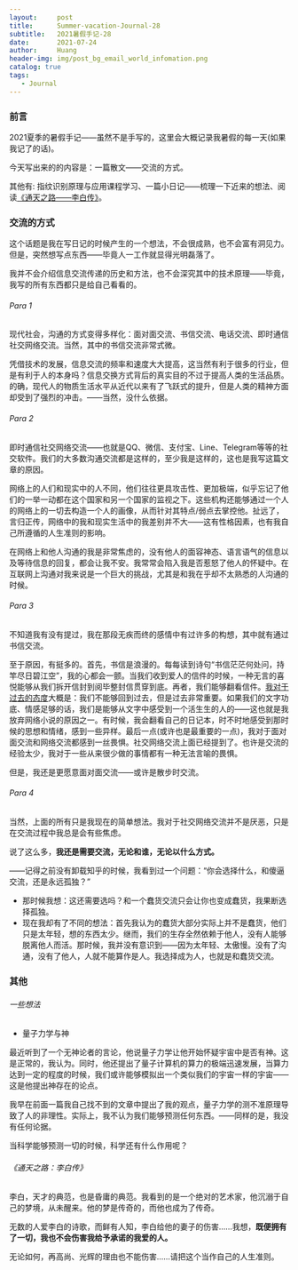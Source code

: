 ```yaml
---
layout:     post
title:      Summer-vacation-Journal-28
subtitle:   2021暑假手记-28
date:       2021-07-24
author:     Huang
header-img: img/post_bg_email_world_infomation.png
catalog: true
tags:
   - Journal
---
```


### 前言

2021夏季的暑假手记——虽然不是手写的，这里会大概记录我暑假的每一天(如果我记了的话)。

今天写出来的的内容是：一篇散文——交流的方式。

其他有: 指纹识别原理与应用课程学习、一篇小日记——梳理一下近来的想法、阅读[《通天之路——李白传》](https://book.douban.com/subject/34841965/)。

### 交流的方式

这个话题是我在写日记的时候产生的一个想法，不会很成熟，也不会富有洞见力。但是，突然想写点东西——毕竟人一工作就显得光明磊落了。

我并不会介绍信息交流传递的历史和方法，也不会深究其中的技术原理——毕竟，我写的所有东西都只是给自己看看的。

###### Para 1

现代社会，沟通的方式变得多样化：面对面交流、书信交流、电话交流、即时通信社交网络交流。当然，其中的书信交流非常式微。

凭借技术的发展，信息交流的频率和速度大大提高，这当然有利于很多的行业，但是有利于人的本身吗？信息交换方式背后的真实目的不过于提高人类的生活品质。的确，现代人的物质生活水平从近代以来有了飞跃式的提升，但是人类的精神方面却受到了强烈的冲击。——当然，没什么依据。

###### Para 2

即时通信社交网络交流——也就是QQ、微信、支付宝、Line、Telegram等等的社交软件。我们的大多数沟通交流都是这样的，至少我是这样的，这也是我写这篇文章的原因。

网络上的人们和现实中的人不同，他们往往更具攻击性、更加极端，似乎忘记了他们的一举一动都在这个国家和另一个国家的监视之下。这些机构还能够通过一个人的网络上的一切去构造一个人的画像，从而针对其特点/弱点去掌控他。扯远了，言归正传，网络中的我和现实生活中的我差别并不大——这有性格因素，也有我自己所遵循的人生准则的影响。

在网络上和他人沟通的我是非常焦虑的，没有他人的面容神态、语言语气的信息以及等待信息的回复，都会让我不安。我常常会陷入我是否惹怒了他人的怀疑中。在互联网上沟通对我来说是一个巨大的挑战，尤其是和我在乎却不太熟悉的人沟通的时候。

###### Para 3

不知道我有没有提过，我在那段无疾而终的感情中有过许多的构想，其中就有通过书信交流。

至于原因，有挺多的。首先，书信是浪漫的。每每读到诗句“书信茫茫何处问，持竿尽日碧江空”，我的心都会一颤。当我们收到爱人的信件的时候，一种无言的喜悦能够从我们拆开信封到阅毕整封信贯穿到底。再者，我们能够翻看信件。[我对于过去的态度](https://huang-feiyu.github.io/2021/06/22/Essay-13/)大概是：我们不能够回到过去，但是过去非常重要。如果我们的文字功底、情感足够的话，我们是能够从文字中感受到一个活生生的人的——这也就是我放弃网络小说的原因之一。有时候，我会翻看自己的日记本，时不时地感受到那时候的思想和情绪，感到一些异样。最后一点(或许也是最重要的一点)，我对于面对面交流和网络交流都感到一丝畏惧。社交网络交流上面已经提到了。也许是交流的经验太少，我对于一些从来很少做的事情都有一种无法言喻的畏惧。

但是，我还是更愿意面对面交流——或许是散步时交流。

###### Para 4

当然，上面的所有只是我现在的简单想法。我对于社交网络交流并不是厌恶，只是在交流过程中我总是会有些焦虑。

说了这么多，**我还是需要交流，无论和谁，无论以什么方式。**

——记得之前没有卸载知乎的时候，我看到过一个问题：“你会选择什么，和傻逼交流，还是永远孤独？”

* 那时候我想：这还需要选吗？和一个蠢货交流只会让你也变成蠢货，我果断选择孤独。
* 现在我却有了不同的想法：首先我认为的蠢货大部分实际上并不是蠢货，他们只是太年轻，想的东西太少。继而，我们的生存全然依赖于他人，没有人能够脱离他人而活。那时候，我并没有意识到——因为太年轻、太傲慢。没有了沟通，没有了他人，人就不能算作是人。我选择成为人，也就是和蠢货交流。

### 其他

###### 一些想法

* 量子力学与神

最近听到了一个无神论者的言论，他说量子力学让他开始怀疑宇宙中是否有神。这是正常的，我认为。同时，他还提出了量子计算机的算力的极端迅速发展，当算力达到一定的程度的时候，我们或许能够模拟出一个类似我们的宇宙一样的宇宙——这是他提出神存在的论点。

我早在前面一篇我自己找不到的文章中提出了我的观点，量子力学的测不准原理导致了人的非理性。实际上，我不认为我们能够预测任何东西。——同样的是，我没有任何论据。

当科学能够预测一切的时候，科学还有什么作用呢？

###### 《通天之路：李白传》

李白，天才的典范，也是昏庸的典范。我看到的是一个绝对的艺术家，他沉溺于自己的梦境，从未醒来。他的梦是传奇的，而他也成为了传奇。

无数的人爱李白的诗歌，而鲜有人知，李白给他的妻子的伤害……我想，**既便拥有了一切，我也不会伤害我给予承诺的我爱的人。**

无论如何，再高尚、光辉的理由也不能伤害……请把这个当作自己的人生准则。

